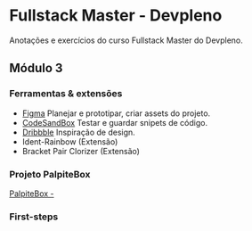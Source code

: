 # Fullstack Master - Devpleno

Anotações e exercícios do curso Fullstack Master do Devpleno.

## Módulo 3

### Ferramentas & extensões

- [Figma](https://www.figma.com)
  Planejar e prototipar, criar assets do projeto.
- [CodeSandBox](https://codesandbox.io)
  Testar e guardar snipets de código.
- [Dribbble](https://dribbble.com)
  Inspiração de design.
- Ident-Rainbow (Extensão)
- Bracket Pair Clorizer (Extensão)

### Projeto PalpiteBox

[PalpiteBox - ](https://tcretton.github.io/palpitebox/)

### First-steps
